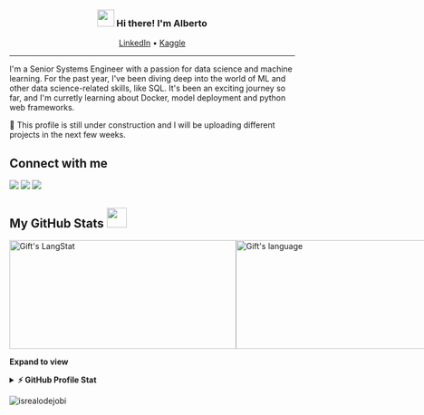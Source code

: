 <!-- Heading -->
<h3 align="center"><img src = "https://raw.githubusercontent.com/MartinHeinz/MartinHeinz/master/wave.gif" width = 30px> Hi there! I'm Alberto</h3>


<p align="center">
  <a href="https://www.linkedin.com/in/alberto-vidal-rodriguez-bobada-3a49a6119/">LinkedIn</a> •
  <a href="https://www.kaggle.com/albertovidalrod">Kaggle</a>
</p>

 <!-- About section -->

---
I'm a Senior Systems Engineer with a passion for data science and machine learning. For the past year, I've been diving deep into the world of ML and other data science-related skills, like SQL. It's been an exciting journey so far, and I'm curretly learning about Docker, model deployment and python web frameworks.

🚧 This profile is still under construction and I will be uploading different projects in the next few weeks. 




<!-- Conect section -->

<h2>Connect with me </h3>
    <p>
        <a href="https://www.linkedin.com/in/alberto-vidal-rodriguez-bobada-3a49a6119/"><img src=https://img.shields.io/badge/linkedin-%230077B5.svg?style=for-the-badge&logo=linkedin&logoColor=white"></a> 
        <a href="https://www.kaggle.com/albertovidalrod"><img src=https://img.shields.io/badge/Kaggle-035a7d?style=for-the-badge&logo=kaggle&logoColor=white"></a> 
        <a href="mailto:albertovidalrod@gmail.com"><img src=https://img.shields.io/badge/Gmail-D14836?style=for-the-badge&logo=gmail&logoColor=white"></a> 

   </p>

 <!-- Conect section: END -->
 
  <!-- GitHub section -->

 ##  My GitHub Stats <img src = "https://i.pinimg.com/originals/65/c4/f4/65c4f452571be1261e9c623f7da488ac.gif" width = 35px> 
 
 <!-- <div>
   <img align="center" src="https://github-readme-streak-stats.herokuapp.com/?user=albertovidalrod" alt="Gift's LangStat" />
  <img align="center" src="https://github-readme-stats.vercel.app/api/top-langs?username=albertovidalrod&langs_count=10&show_icons=true&locale=en&layout=compact&theme=light" alt="Gift's language" height="192px"  width="400px"/>
</div> -->

<div style="display: flex;">
  <div style="flex: 1;">
    <img src="https://github-readme-streak-stats.herokuapp.com/?user=albertovidalrod" alt="Gift's LangStat" height="192px" width="400px" />
  </div>
  <div style="flex: 1;">
    <img src="https://github-readme-stats.vercel.app/api/top-langs?username=albertovidalrod&langs_count=10&show_icons=true&locale=en&layout=compact&theme=light" alt="Gift's language" height="192px" width="400px" />
  </div>
</div>



**Expand to view**
<details>
  <summary><b>⚡ GitHub Profile Stat</b></summary>
  <img src="https://github-readme-stats.anuraghazra1.vercel.app/api?username=albertovidalrod&show_icons=true" />
</details>


<!-- GitHub section: END -->

<!-- Profile Views -->

<p align="left"> <img src="https://komarev.com/ghpvc/?username=albertovidalrod&label=Profile%20views&color=0e75b6&style=flat" alt="isrealodejobi" />
</p>

<!-- THE END -->

<!--
**albertovidalrod/albertovidalrod** is a ✨ _special_ ✨ repository because its `README.md` (this file) appears on your GitHub profile.

Here are some ideas to get you started:

- 🔭 I’m currently working on ...
- 🌱 I’m currently learning ...
- 👯 I’m looking to collaborate on ...
- 🤔 I’m looking for help with ...
- 💬 Ask me about ...
- 📫 How to reach me: ...
- 😄 Pronouns: ...
- ⚡ Fun fact: ...
-->
